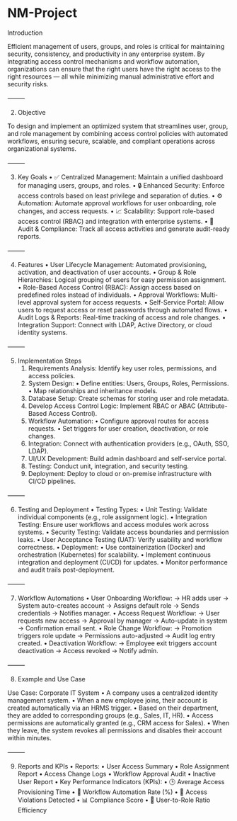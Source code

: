 # NM-Project
Introduction

Efficient management of users, groups, and roles is critical for maintaining security, consistency, and productivity in any enterprise system. By integrating access control mechanisms and workflow automation, organizations can ensure that the right users have the right access to the right resources — all while minimizing manual administrative effort and security risks.

⸻

2. Objective

To design and implement an optimized system that streamlines user, group, and role management by combining access control policies with automated workflows, ensuring secure, scalable, and compliant operations across organizational systems.

⸻

3. Key Goals
	•	✅ Centralized Management: Maintain a unified dashboard for managing users, groups, and roles.
	•	🔒 Enhanced Security: Enforce access controls based on least privilege and separation of duties.
	•	⚙ Automation: Automate approval workflows for user onboarding, role changes, and access requests.
	•	📈 Scalability: Support role-based access control (RBAC) and integration with enterprise systems.
	•	🧠 Audit & Compliance: Track all access activities and generate audit-ready reports.

⸻

4. Features
	•	User Lifecycle Management: Automated provisioning, activation, and deactivation of user accounts.
	•	Group & Role Hierarchies: Logical grouping of users for easy permission assignment.
	•	Role-Based Access Control (RBAC): Assign access based on predefined roles instead of individuals.
	•	Approval Workflows: Multi-level approval system for access requests.
	•	Self-Service Portal: Allow users to request access or reset passwords through automated flows.
	•	Audit Logs & Reports: Real-time tracking of access and role changes.
	•	Integration Support: Connect with LDAP, Active Directory, or cloud identity systems.

⸻

5. Implementation Steps
	1.	Requirements Analysis: Identify key user roles, permissions, and access policies.
	2.	System Design:
	•	Define entities: Users, Groups, Roles, Permissions.
	•	Map relationships and inheritance models.
	3.	Database Setup: Create schemas for storing user and role metadata.
	4.	Develop Access Control Logic: Implement RBAC or ABAC (Attribute-Based Access Control).
	5.	Workflow Automation:
	•	Configure approval routes for access requests.
	•	Set triggers for user creation, deactivation, or role changes.
	6.	Integration: Connect with authentication providers (e.g., OAuth, SSO, LDAP).
	7.	UI/UX Development: Build admin dashboard and self-service portal.
	8.	Testing: Conduct unit, integration, and security testing.
	9.	Deployment: Deploy to cloud or on-premise infrastructure with CI/CD pipelines.

⸻

6. Testing and Deployment
	•	Testing Types:
	•	Unit Testing: Validate individual components (e.g., role assignment logic).
	•	Integration Testing: Ensure user workflows and access modules work across systems.
	•	Security Testing: Validate access boundaries and permission leaks.
	•	User Acceptance Testing (UAT): Verify usability and workflow correctness.
	•	Deployment:
	•	Use containerization (Docker) and orchestration (Kubernetes) for scalability.
	•	Implement continuous integration and deployment (CI/CD) for updates.
	•	Monitor performance and audit trails post-deployment.

⸻

7. Workflow Automations
	•	User Onboarding Workflow:
→ HR adds user → System auto-creates account → Assigns default role → Sends credentials → Notifies manager.
	•	Access Request Workflow:
→ User requests new access → Approval by manager → Auto-update in system → Confirmation email sent.
	•	Role Change Workflow:
→ Promotion triggers role update → Permissions auto-adjusted → Audit log entry created.
	•	Deactivation Workflow:
→ Employee exit triggers account deactivation → Access revoked → Notify admin.

⸻

8. Example and Use Case

Use Case: Corporate IT System
	•	A company uses a centralized identity management system.
	•	When a new employee joins, their account is created automatically via an HRMS trigger.
	•	Based on their department, they are added to corresponding groups (e.g., Sales, IT, HR).
	•	Access permissions are automatically granted (e.g., CRM access for Sales).
	•	When they leave, the system revokes all permissions and disables their account within minutes.

⸻

9. Reports and KPIs
	•	Reports:
	•	User Access Summary
	•	Role Assignment Report
	•	Access Change Logs
	•	Workflow Approval Audit
	•	Inactive User Report
	•	Key Performance Indicators (KPIs):
	•	🕒 Average Access Provisioning Time
	•	🔁 Workflow Automation Rate (%)
	•	🔐 Access Violations Detected
	•	📊 Compliance Score
	•	👥 User-to-Role Ratio Efficiency

